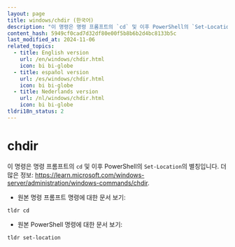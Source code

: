 ```yaml
---
layout: page
title: windows/chdir (한국어)
description: "이 명령은 명령 프롬프트의 `cd` 및 이후 PowerShell의 `Set-Location`의 별칭입니다."
content_hash: 5949cf0cad7d32df80e00f5b8b6b2d4bc8133b5c
last_modified_at: 2024-11-06
related_topics:
  - title: English version
    url: /en/windows/chdir.html
    icon: bi bi-globe
  - title: español version
    url: /es/windows/chdir.html
    icon: bi bi-globe
  - title: Nederlands version
    url: /nl/windows/chdir.html
    icon: bi bi-globe
tldri18n_status: 2
---
```

# chdir

이 명령은 명령 프롬프트의 `cd` 및 이후 PowerShell의 `Set-Location`의 별칭입니다.
더 많은 정보: <https://learn.microsoft.com/windows-server/administration/windows-commands/chdir>.

- 원본 명령 프롬프트 명령에 대한 문서 보기:

`tldr cd`

- 원본 PowerShell 명령에 대한 문서 보기:

`tldr set-location`
